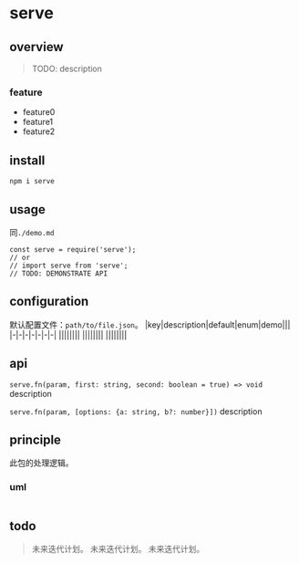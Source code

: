 # serve

## overview

> TODO: description

### feature

- feature0
- feature1
- feature2

## install

`npm i serve`

## usage

同`./demo.md`

```shell
const serve = require('serve');
// or
// import serve from 'serve';
// TODO: DEMONSTRATE API
```

## configuration

默认配置文件：`path/to/file.json`。
|key|description|default|enum|demo|||
|-|-|-|-|-|-|-|
||||||||
||||||||
||||||||

## api

`serve.fn(param, first: string, second: boolean = true) => void`
description

`serve.fn(param, [options: {a: string, b?: number}])`
description

## principle

此包的处理逻辑。

### uml

```

```

## todo

> 未来迭代计划。
> 未来迭代计划。
> 未来迭代计划。
